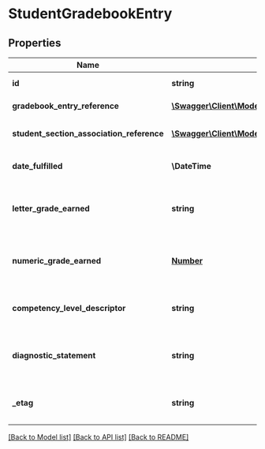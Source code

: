 # StudentGradebookEntry

## Properties
Name | Type | Description | Notes
------------ | ------------- | ------------- | -------------
**id** | **string** | The unique identifier of the resource. | [optional] 
**gradebook_entry_reference** | [**\Swagger\Client\Model\GradebookEntryReference**](GradebookEntryReference.md) | A reference to the related GradebookEntry resource. | [optional] 
**student_section_association_reference** | [**\Swagger\Client\Model\StudentSectionAssociationReference**](StudentSectionAssociationReference.md) | A reference to the related StudentSectionAssociation resource. | [optional] 
**date_fulfilled** | **\\DateTime** | The date an assignment was turned in or the date of an assessment. | [optional] 
**letter_grade_earned** | **string** | A final or interim (grading period) indicator of student performance in a class as submitted by the instructor. | [optional] 
**numeric_grade_earned** | [**Number**](Number.md) | A final or interim (grading period) indicator of student performance in a class as submitted by the instructor. | [optional] 
**competency_level_descriptor** | **string** | The competency level assessed for the student for the referenced learning objective. | [optional] 
**diagnostic_statement** | **string** | A statement provided by the teacher that provides information in addition to the grade or assessment score. | [optional] 
**_etag** | **string** | A unique system-generated value that identifies the version of the resource. | [optional] 

[[Back to Model list]](../README.md#documentation-for-models) [[Back to API list]](../README.md#documentation-for-api-endpoints) [[Back to README]](../README.md)


